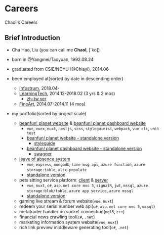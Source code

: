 # Careers
Chaol's Careers

## Brief Introduction
- Cha Hao, Liu (you can call me **Chaol**, [\`ko])
- born in @Yangmei/Taoyuan, 1992.08.24
- graduated from CSIE/NCYU (@Chiayi), 2014.06

- been employed at(sorted by date in descending order)
  - [Infostrum](/3.%20infostrum-1804), 2018.04- 
  - [LearningTech](/2.%20ltc-1412-1802), 2014.12-2018.02 (3 yrs & 2 mos)
    - [zh-tw ver](/2.%20ltc-1412-1802/README.zh-tw.md)
  - [FineArt](/1.%20fineart-1407-1411), 2014.07-2014.11 (4 mos)
  
- my portfolio(sorted by project scale)
  - [beanfun! planet website](https://github.com/ChaoLiou/news_frontend_page) & [beanfun! planet dashboard website](https://github.com/ChaoLiou/news_backstage)
    - `vue`, `vuex`, `nuxt`, `nestjs`, `scss`, `styleguidist`, `webpack`, `vue cli`, `unit test`
    - [beanfun! planet website - standalone version](https://chaolnewsfrontendpage.z7.web.core.windows.net/)
      - [styleguide](https://chaolnewsfrontendpage.z7.web.core.windows.net/styleguide/)
    - [beanfun! planet dashboard website - standalone version](https://chaolnewsbackstage.z7.web.core.windows.net/)
      - [swagger](https://chaolnewsbackstage.z7.web.core.windows.net/api/)
  - [leave of absence system](https://github.com/ChaoLiou/LOASystem)
    - `vue`, `express`, `mongodb`, `line msg api`, `azure function`, `azure storage:table`, `xlsx-populate`
    - [standalone version](https://chaolloasystem.z7.web.core.windows.net)
  - pets sitting service platform: [client](https://github.com/ChaoLiou/Pettogether) & [server](https://github.com/ChaoLiou/PettogetherServer)
    - `vue`, `nuxt`, `c#`, `asp.net core mvc 5`, `signalR`, `jwt`, `mssql`, `azure storage:blob/table`, `azure app service`, `azure mssql`
    - [standalone version](https://chaolpettogether.z7.web.core.windows.net)
  - gaming live stream & forum website(`vue`, `nuxt`)
  - redeem your serial number web api(`c#`, `asp.net core mvc 5`, `mssql`)
  - metatrader handler on socket connection(`mql5`, `c++`)
  - financial news crawling tool(`c#`, `.net`)
  - marketing information system website(`vue`, `nuxt`)
  - rich link preview middleware generating tool(`c#`, `.net`)
